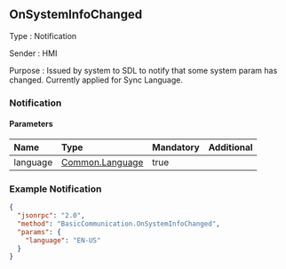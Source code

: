 ## OnSystemInfoChanged

Type
: Notification

Sender
: HMI

Purpose
: Issued by system to SDL to notify that some system param has changed. Currently applied for Sync Language.

### Notification

#### Parameters

|Name|Type|Mandatory|Additional|
|:---|:---|:--------|:---------|
|language|[Common.Language](../../common/enums/#language)|true||

### Example Notification
```json
{
  "jsonrpc": "2.0",
  "method": "BasicCommunication.OnSystemInfoChanged",
  "params": {
    "language": "EN-US"
  }
}
```
